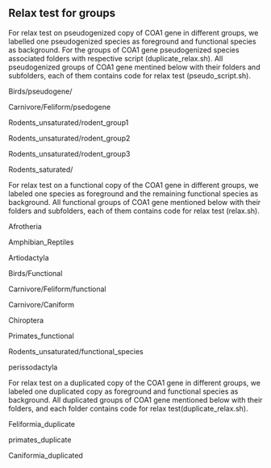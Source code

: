 ## Relax test for groups
For relax test on pseudogenized copy of COA1 gene in different groups, we labelled one pseudogenized species as foreground and functional species as background.
For the groups of COA1 gene pseudogenized species associated folders with respective script (duplicate_relax.sh).
All pseudogenized groups of COA1 gene mentined below with their folders and subfolders, each of them contains  code for relax test (pseudo_script.sh).


Birds/pseudogene/

Carnivore/Feliform/psedogene

Rodents_unsaturated/rodent_group1

Rodents_unsaturated/rodent_group2      

Rodents_unsaturated/rodent_group3

Rodents_saturated/ 

For relax test on a functional copy of the COA1 gene in different groups, we labeled one species as foreground and the remaining functional species as background.
All functional groups of COA1 gene mentioned below with their folders and subfolders, each of them contains code for relax test (relax.sh).

Afrotheria

Amphibian_Reptiles

Artiodactyla 

Birds/Functional

Carnivore/Feliform/functional

Carnivore/Caniform

Chiroptera 

Primates_functional 

Rodents_unsaturated/functional_species 

perissodactyla 

For relax test on a duplicated copy of the COA1 gene in different groups, we labeled one duplicated copy as foreground and functional species as background.
All duplicated groups of COA1 gene mentioned below with their folders, and each folder contains code for relax test(duplicate_relax.sh).

Feliformia_duplicate 

primates_duplicate

Caniformia_duplicated
